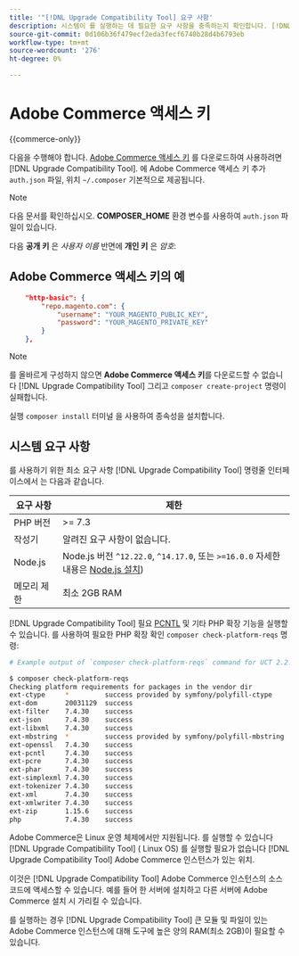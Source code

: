```yaml
---
title: '"[!DNL Upgrade Compatibility Tool] 요구 사항'
description: 시스템이 를 실행하는 데 필요한 요구 사항을 충족하는지 확인합니다. [!DNL Upgrade Compatibility Tool] ( Adobe Commerce 프로젝트에 대한 명령줄 인터페이스 사용)을 참조하십시오.
source-git-commit: 0d106b36f479ecf2eda3fecf6740b28d4b6793eb
workflow-type: tm+mt
source-wordcount: '276'
ht-degree: 0%

---
```



# Adobe Commerce 액세스 키

{{commerce-only}}

다음을 수행해야 합니다. [Adobe Commerce 액세스 키](https://developer.adobe.com/commerce/marketplace/guides/sellers/profile-information/#access-keys) 를 다운로드하여 사용하려면 [!DNL Upgrade Compatibility Tool]. 에 Adobe Commerce 액세스 키 추가 `auth.json` 파일, 위치 `~/.composer` 기본적으로 제공됩니다.

>[!NOTE]
>
>다음 문서를 확인하십시오. **COMPOSER_HOME** 환경 변수를 사용하여 `auth.json` 파일이 있습니다.

다음 **공개 키** 은 _사용자 이름_ 반면에 **개인 키** 은 _암호_:

## Adobe Commerce 액세스 키의 예

```json
    "http-basic": {
        "repo.magento.com": {
            "username": "YOUR_MAGENTO_PUBLIC_KEY",
            "password": "YOUR_MAGENTO_PRIVATE_KEY"
        }
    },
```

>[!NOTE]
>
> 를 올바르게 구성하지 않으면 **Adobe Commerce 액세스 키**&#x200B;를 다운로드할 수 없습니다 [!DNL Upgrade Compatibility Tool] 그리고 `composer create-project` 명령이 실패합니다.

실행 `composer install` 터미널 을 사용하여 종속성을 설치합니다.

## 시스템 요구 사항

를 사용하기 위한 최소 요구 사항 [!DNL Upgrade Compatibility Tool] 명령줄 인터페이스에서 는 다음과 같습니다.

| **요구 사항** | **제한** |
|----------------|-----------------|
| PHP 버전 | >= 7.3 |
| 작성기 | 알려진 요구 사항이 없습니다. |
| Node.js | Node.js 버전 `^12.22.0`, `^14.17.0`, 또는 `>=16.0.0` 자세한 내용은 [Node.js 설치](https://nodejs.dev/en/learn/how-to-install-nodejs/)) |
| 메모리 제한 | 최소 2GB RAM |

[!DNL Upgrade Compatibility Tool] 필요 [PCNTL](https://www.php.net/manual/en/book.pcntl.php) 및 기타 PHP 확장 기능을 실행할 수 있습니다. 를 사용하여 필요한 PHP 확장 확인 `composer check-platform-reqs` 명령:

```bash
# Example output of `composer check-platform-reqs` command for UCT 2.2.6 and PHP 7.4:

$ composer check-platform-reqs
Checking platform requirements for packages in the vendor dir
ext-ctype     *         success provided by symfony/polyfill-ctype
ext-dom       20031129  success
ext-filter    7.4.30    success
ext-json      7.4.30    success
ext-libxml    7.4.30    success
ext-mbstring  *         success provided by symfony/polyfill-mbstring
ext-openssl   7.4.30    success
ext-pcntl     7.4.30    success
ext-pcre      7.4.30    success
ext-phar      7.4.30    success
ext-simplexml 7.4.30    success
ext-tokenizer 7.4.30    success
ext-xml       7.4.30    success
ext-xmlwriter 7.4.30    success
ext-zip       1.15.6    success
php           7.4.30    success
```

Adobe Commerce은 Linux 운영 체제에서만 지원됩니다. 를 실행할 수 있습니다 [!DNL Upgrade Compatibility Tool] ( Linux OS) 를 실행할 필요가 없습니다 [!DNL Upgrade Compatibility Tool] Adobe Commerce 인스턴스가 있는 위치.

이것은 [!DNL Upgrade Compatibility Tool] Adobe Commerce 인스턴스의 소스 코드에 액세스할 수 있습니다. 예를 들어 한 서버에 설치하고 다른 서버에 Adobe Commerce 설치 시 가리킬 수 있습니다.

를 실행하는 경우 [!DNL Upgrade Compatibility Tool] 큰 모듈 및 파일이 있는 Adobe Commerce 인스턴스에 대해 도구에 높은 양의 RAM(최소 2GB)이 필요할 수 있습니다.
